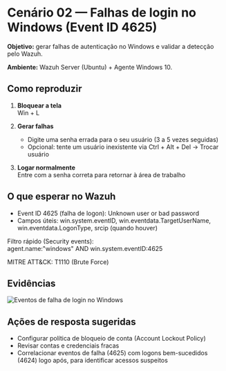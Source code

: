 # Cenário 02 — Falhas de login no Windows (Event ID 4625)

**Objetivo:** gerar falhas de autenticação no Windows e validar a detecção pelo Wazuh.

**Ambiente:** Wazuh Server (Ubuntu) + Agente Windows 10.

## Como reproduzir
1. **Bloquear a tela**  
   Win + L

2. **Gerar falhas**  
   - Digite uma senha errada para o seu usuário (3 a 5 vezes seguidas)  
   - Opcional: tente um usuário inexistente via Ctrl + Alt + Del → Trocar usuário

3. **Logar normalmente**  
   Entre com a senha correta para retornar à área de trabalho

## O que esperar no Wazuh
- Event ID 4625 (falha de logon): Unknown user or bad password
- Campos úteis: win.system.eventID, win.eventdata.TargetUserName, win.eventdata.LogonType, srcip (quando houver)

Filtro rápido (Security events):  
agent.name:"windows" AND win.system.eventID:4625

MITRE ATT&CK: T1110 (Brute Force)

## Evidências
![Eventos de falha de login no Windows](img/win_4625_events.png)

## Ações de resposta sugeridas
- Configurar política de bloqueio de conta (Account Lockout Policy)
- Revisar contas e credenciais fracas
- Correlacionar eventos de falha (4625) com logons bem-sucedidos (4624) logo após, para identificar acessos suspeitos
